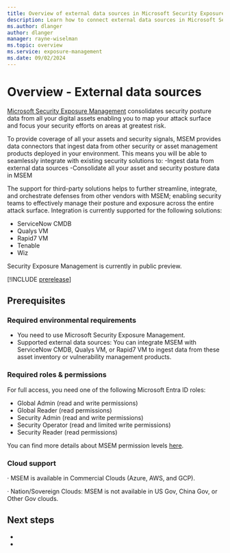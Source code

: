 ```yaml
---
title: Overview of external data sources in Microsoft Security Exposure Management
description: Learn how to connect external data sources in Microsoft Security Exposure Management.
ms.author: dlanger
author: dlanger
manager: rayne-wiselman
ms.topic: overview
ms.service: exposure-management
ms.date: 09/02/2024
---
```


# Overview - External data sources

[Microsoft Security Exposure Management](microsoft-security-exposure-management.md) consolidates security posture data from all your digital assets enabling you to map your attack surface and focus your security efforts on areas at greatest risk.

To provide coverage of all your assets and security signals, MSEM provides data connectors that ingest data from other security or asset management products deployed in your environment. 
This means you will be able to seamlessly integrate with existing security solutions to:
-Ingest data from external data sources
-Consolidate all your asset and security posture data in MSEM

The support for third-party solutions helps to further streamline, integrate, and orchestrate defenses from other vendors with MSEM; enabling security teams to effectively manage their posture and exposure across the entire attack surface.
Integration is currently supported for the following solutions:
- ServiceNow CMDB
- Qualys VM
- Rapid7 VM
- Tenable
- Wiz

Security Exposure Management is currently in public preview.

[!INCLUDE [prerelease](../includes//prerelease.md)]

## Prerequisites

### Required environmental requirements

* You need to use Microsoft Security Exposure Management.
* Supported external data sources: You can integrate MSEM with ServiceNow CMDB, Qualys VM, or Rapid7 VM to ingest data from these asset inventory or vulnerability management products.

### Required roles & permissions

For full access, you need one of the following Microsoft Entra ID roles:

* Global Admin (read and write permissions)
* Global Reader (read permissions)
* Security Admin (read and write permissions)
* Security Operator (read and limited write permissions)
* Security Reader (read permissions)

You can find more details about MSEM permission levels [here](https://learn.microsoft.com/en-us/security-exposure-management/prerequisites#permissions).

### Cloud support

·     MSEM is available in Commercial Clouds (Azure, AWS, and GCP).

·     Nation/Sovereign Clouds: MSEM is not available in US Gov, China Gov, or Other Gov clouds.

## Next steps

- 
- 
